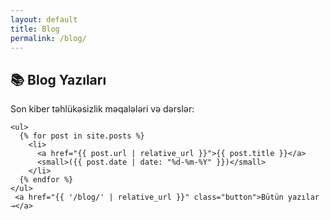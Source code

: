 ```yaml
---
layout: default
title: Blog
permalink: /blog/
---
```


<section id="blog" class="wrapper style2 fade-up">
  <div class="inner">
    <h1>📚 Blog Yazıları</h1>
    <p>Son kiber təhlükəsizlik məqalələri və dərslər:</p>

    <ul>
      {% for post in site.posts %}
        <li>
          <a href="{{ post.url | relative_url }}">{{ post.title }}</a>
          <small>({{ post.date | date: "%d-%m-%Y" }})</small>
        </li>
      {% endfor %}
    </ul>
     <a href="{{ '/blog/' | relative_url }}" class="button">Bütün yazılar →</a>
  </div>
</section>
